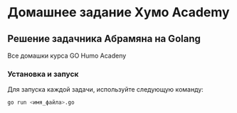 # Домашнее задание Хумо Academy

## Решение задачника Абрамяна на Golang

Все домашки курса GO Humo Acadeny
### Установка и запуск

Для запуска каждой задачи, используйте следующую команду:

```bash
go run <имя_файла>.go
